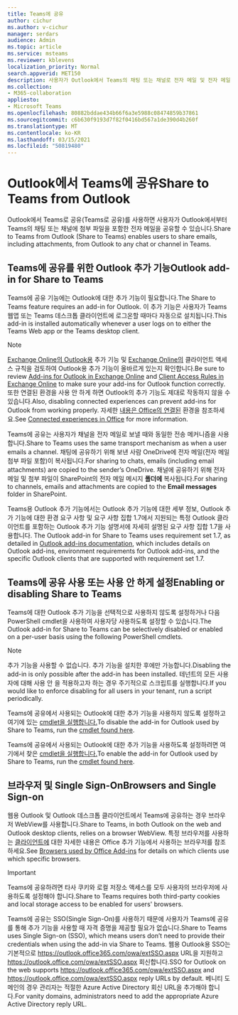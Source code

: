 ```yaml
---
title: Teams에 공유
author: cichur
ms.author: v-cichur
manager: serdars
audience: Admin
ms.topic: article
ms.service: msteams
ms.reviewer: kblevens
localization_priority: Normal
search.appverid: MET150
description: 사용자가 Outlook에서 Teams의 채팅 또는 채널로 전자 메일 및 전자 메일 첨부 파일을 공유할 수 있는 Teams 공유 기능에 대해 자세히 알아보습니다.
ms.collection:
- M365-collaboration
appliesto:
- Microsoft Teams
ms.openlocfilehash: 80882bddae434b66f6a3e5988c08474859b37861
ms.sourcegitcommit: c6b630f9193d7f82f0416bd567a1de390d4b260f
ms.translationtype: MT
ms.contentlocale: ko-KR
ms.lasthandoff: 03/15/2021
ms.locfileid: "50819480"
---
```

# <a name="share-to-teams-from-outlook"></a><span data-ttu-id="330f2-103">Outlook에서 Teams에 공유</span><span class="sxs-lookup"><span data-stu-id="330f2-103">Share to Teams from Outlook</span></span>

<span data-ttu-id="330f2-104">Outlook에서 Teams로 공유(Teams로 공유)를 사용하면 사용자가 Outlook에서부터 Teams의 채팅 또는 채널에 첨부 파일을 포함한 전자 메일을 공유할 수 있습니다.</span><span class="sxs-lookup"><span data-stu-id="330f2-104">Share to Teams from Outlook (Share to Teams) enables users to share emails, including attachments, from Outlook to any chat or channel in Teams.</span></span>

## <a name="outlook-add-in-for-share-to-teams"></a><span data-ttu-id="330f2-105">Teams에 공유를 위한 Outlook 추가 기능</span><span class="sxs-lookup"><span data-stu-id="330f2-105">Outlook add-in for Share to Teams</span></span> 

<span data-ttu-id="330f2-106">Teams에 공유 기능에는 Outlook에 대한 추가 기능이 필요합니다.</span><span class="sxs-lookup"><span data-stu-id="330f2-106">The Share to Teams feature requires an add-in for Outlook.</span></span> <span data-ttu-id="330f2-107">이 추가 기능은 사용자가 Teams 웹앱 또는 Teams 데스크톱 클라이언트에 로그온할 때마다 자동으로 설치됩니다.</span><span class="sxs-lookup"><span data-stu-id="330f2-107">This add-in is installed automatically whenever a user logs on to either the Teams Web app or the Teams desktop client.</span></span>

> [!NOTE]
> <span data-ttu-id="330f2-108">[Exchange Online의 Outlook용](https://docs.microsoft.com/exchange/clients-and-mobile-in-exchange-online/add-ins-for-outlook/add-ins-for-outlook) 추가 기능 및 [Exchange Online의](https://docs.microsoft.com/exchange/clients-and-mobile-in-exchange-online/client-access-rules/client-access-rules) 클라이언트 액세스 규칙을 검토하여 Outlook용 추가 기능이 올바르게 있는지 확인합니다.</span><span class="sxs-lookup"><span data-stu-id="330f2-108">Be sure to review [Add-ins for Outlook in Exchange Online](https://docs.microsoft.com/exchange/clients-and-mobile-in-exchange-online/add-ins-for-outlook/add-ins-for-outlook) and [Client Access Rules in Exchange Online](https://docs.microsoft.com/exchange/clients-and-mobile-in-exchange-online/client-access-rules/client-access-rules) to make sure your add-ins for Outlook function correctly.</span></span> <span data-ttu-id="330f2-109">또한 연결된 환경을 사용 안 하게 하면 Outlook의 추가 기능도 제대로 작동하지 않을 수 있습니다.</span><span class="sxs-lookup"><span data-stu-id="330f2-109">Also, disabling connected experiences can prevent add-ins for Outlook from working properly.</span></span> <span data-ttu-id="330f2-110">자세한 [내용은 Office의 연결된](https://support.microsoft.com/topic/connected-experiences-in-office-8d2c04f7-6428-4e6e-ac58-5828d4da5b7c) 환경을 참조하세요.</span><span class="sxs-lookup"><span data-stu-id="330f2-110">See [Connected experiences in Office](https://support.microsoft.com/topic/connected-experiences-in-office-8d2c04f7-6428-4e6e-ac58-5828d4da5b7c) for more information.</span></span>  

<span data-ttu-id="330f2-111">Teams에 공유는 사용자가 채널을 전자 메일로 보낼 때와 동일한 전송 메커니즘을 사용 합니다.</span><span class="sxs-lookup"><span data-stu-id="330f2-111">Share to Teams uses the same transport mechanism as when a user emails a channel.</span></span> <span data-ttu-id="330f2-112">채팅에 공유하기 위해 보낸 사람 OneDrive에 전자 메일(전자 메일 첨부 파일 포함)이 복사됩니다.</span><span class="sxs-lookup"><span data-stu-id="330f2-112">For sharing to chats, emails (including email attachments) are copied to the sender’s OneDrive.</span></span> <span data-ttu-id="330f2-113">채널에 공유하기 위해 전자 메일 및 첨부 파일이 SharePoint의 전자 메일 메시지 **폴더에** 복사됩니다.</span><span class="sxs-lookup"><span data-stu-id="330f2-113">For sharing to channels, emails and attachments are copied to the **Email messages** folder in SharePoint.</span></span>

<span data-ttu-id="330f2-114">Teams용 Outlook 추가 기능에서는 Outlook 추가 기능에 대한 세부 정보, Outlook 추가 기능에 대한 환경 요구 사항 및 요구 사항 집합 1.7에서 지원되는 특정 Outlook 클라이언트를 포함하는 Outlook 추가 기능 설명서에 자세히 설명된 요구 사항 집합 1.7을 사용합니다. [](/exchange/clients-and-mobile-in-exchange-online/add-ins-for-outlook/add-ins-for-outlook)</span><span class="sxs-lookup"><span data-stu-id="330f2-114">The Outlook add-in for Share to Teams uses requirement set 1.7, as detailed in [Outlook add-ins documentation](/exchange/clients-and-mobile-in-exchange-online/add-ins-for-outlook/add-ins-for-outlook), which includes details on Outlook add-ins, environment requirements for Outlook add-ins, and the specific Outlook clients that are supported with requirement set 1.7.</span></span>

## <a name="enabling-or-disabling-share-to-teams"></a><span data-ttu-id="330f2-115">Teams에 공유 사용 또는 사용 안 하게 설정</span><span class="sxs-lookup"><span data-stu-id="330f2-115">Enabling or disabling Share to Teams</span></span>

<span data-ttu-id="330f2-116">Teams에 대한 Outlook 추가 기능을 선택적으로 사용하지 않도록 설정하거나 다음 PowerShell cmdlet을 사용하여 사용자당 사용하도록 설정할 수 있습니다.</span><span class="sxs-lookup"><span data-stu-id="330f2-116">The Outlook add-in for Share to Teams can be selectively disabled or enabled on a per-user basis using the following PowerShell cmdlets.</span></span>

> [!NOTE]
> <span data-ttu-id="330f2-117">추가 기능을 사용할 수 없습니다. 추가 기능을 설치한 후에만 가능합니다.</span><span class="sxs-lookup"><span data-stu-id="330f2-117">Disabling the add-in is only possible after the add-in has been installed.</span></span> <span data-ttu-id="330f2-118">테넌트의 모든 사용자에 대해 사용 안 을 적용하고자 하는 경우 주기적으로 스크립트를 실행합니다.</span><span class="sxs-lookup"><span data-stu-id="330f2-118">If you would like to enforce disabling for all users in your tenant, run a script periodically.</span></span>

<span data-ttu-id="330f2-119">Teams에 공유에서 사용되는 Outlook에 대한 추가 기능을 사용하지 않도록 설정하고 여기에 있는 [cmdlet을 실행합니다.](https://docs.microsoft.com/powershell/module/exchange/disable-app?view=exchange-ps)</span><span class="sxs-lookup"><span data-stu-id="330f2-119">To disable the add-in for Outlook used by Share to Teams, run the [cmdlet found here](https://docs.microsoft.com/powershell/module/exchange/disable-app?view=exchange-ps).</span></span> 

<span data-ttu-id="330f2-120">Teams에 공유에서 사용되는 Outlook에 대한 추가 기능을 사용하도록 설정하려면 여기에서 찾은 [cmdlet을 실행합니다.](https://docs.microsoft.com/powershell/module/exchange/enable-app?view=exchange-ps)</span><span class="sxs-lookup"><span data-stu-id="330f2-120">To enable the add-in for Outlook used by Share to Teams, run the [cmdlet found here](https://docs.microsoft.com/powershell/module/exchange/enable-app?view=exchange-ps).</span></span>

## <a name="browsers-and-single-sign-on"></a><span data-ttu-id="330f2-121">브라우저 및 Single Sign-On</span><span class="sxs-lookup"><span data-stu-id="330f2-121">Browsers and Single Sign-on</span></span>

<span data-ttu-id="330f2-122">웹용 Outlook 및 Outlook 데스크톱 클라이언트에서 Teams에 공유하는 경우 브라우저 WebView를 사용합니다.</span><span class="sxs-lookup"><span data-stu-id="330f2-122">Share to Teams, in both Outlook on the web and Outlook desktop clients, relies on a browser WebView.</span></span> <span data-ttu-id="330f2-123">특정 브라우저를 사용하는 [클라이언트에](https://docs.microsoft.com/office/dev/add-ins/concepts/browsers-used-by-office-web-add-ins) 대한 자세한 내용은 Office 추가 기능에서 사용하는 브라우저를 참조하세요.</span><span class="sxs-lookup"><span data-stu-id="330f2-123">See [Browsers used by Office Add-ins](https://docs.microsoft.com/office/dev/add-ins/concepts/browsers-used-by-office-web-add-ins) for details on which clients use which specific browsers.</span></span> 

> [!IMPORTANT]
> <span data-ttu-id="330f2-124">Teams에 공유하려면 타사 쿠키와 로컬 저장소 액세스를 모두 사용자의 브라우저에 사용하도록 설정해야 합니다.</span><span class="sxs-lookup"><span data-stu-id="330f2-124">Share to Teams requires both third-party cookies and local storage access to be enabled for users' browsers.</span></span>

<span data-ttu-id="330f2-125">Teams에 공유는 SSO(Single Sign-On)를 사용하기 때문에 사용자가 Teams에 공유를 통해 추가 기능을 사용할 때 자격 증명을 제공할 필요가 없습니다.</span><span class="sxs-lookup"><span data-stu-id="330f2-125">Share to Teams uses Single Sign-on (SSO), which means users don’t need to provide their credentials when using the add-in via Share to Teams.</span></span> <span data-ttu-id="330f2-126">웹용 Outlook용 SSO는 기본적으로 https://outlook.office365.com/owa/extSSO.aspx URL을 지원하고 https://outlook.office.com/owa/extSSO.aspx 회신합니다.</span><span class="sxs-lookup"><span data-stu-id="330f2-126">SSO for Outlook on the web supports https://outlook.office365.com/owa/extSSO.aspx and https://outlook.office.com/owa/extSSO.aspx reply URLs by default.</span></span> <span data-ttu-id="330f2-127">베니티 도메인의 경우 관리자는 적절한 Azure Active Directory 회신 URL을 추가해야 합니다.</span><span class="sxs-lookup"><span data-stu-id="330f2-127">For vanity domains, administrators need to add the appropriate Azure Active Directory reply URL.</span></span>